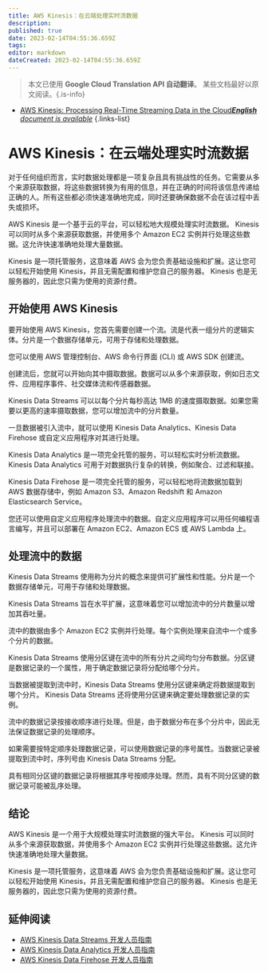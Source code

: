```yaml
---
title: AWS Kinesis：在云端处理实时流数据
description: 
published: true
date: 2023-02-14T04:55:36.659Z
tags: 
editor: markdown
dateCreated: 2023-02-14T04:55:36.659Z
---
```


> 本文已使用 **Google Cloud Translation API 自动翻译**。
某些文档最好以原文阅读。{.is-info}



- [AWS Kinesis: Processing Real-Time Streaming Data in the Cloud***English** document is available*](/en/Knowledge-base/Cloud/aws-kinesis-processing-real-time-streaming-data-in-the-cloud)
{.links-list}

      

# AWS Kinesis：在云端处理实时流数据

对于任何组织而言，实时数据处理都是一项复杂且具有挑战性的任务。它需要从多个来源获取数据，将这些数据转换为有用的信息，并在正确的时间将该信息传递给正确的人。所有这些都必须快速准确地完成，同时还要确保数据不会在该过程中丢失或损坏。

AWS Kinesis 是一个基于云的平台，可以轻松地大规模处理实时流数据。 Kinesis 可以同时从多个来源获取数据，并使用多个 Amazon EC2 实例并行处理这些数据。这允许快速准确地处理大量数据。

Kinesis 是一项托管服务，这意味着 AWS 会为您负责基础设施和扩展。这让您可以轻松开始使用 Kinesis，并且无需配置和维护您自己的服务器。 Kinesis 也是无服务器的，因此您只需为使用的资源付费。

## 开始使用 AWS Kinesis

要开始使用 AWS Kinesis，您首先需要创建一个流。流是代表一组分片的逻辑实体。分片是一个数据存储单元，可用于存储和处理数据。

您可以使用 AWS 管理控制台、AWS 命令行界面 (CLI) 或 AWS SDK 创建流。

创建流后，您就可以开始向其中摄取数据。数据可以从多个来源获取，例如日志文件、应用程序事件、社交媒体流和传感器数据。

Kinesis Data Streams 可以以每个分片每秒高达 1MB 的速度摄取数据。如果您需要以更高的速率摄取数据，您可以增加流中的分片数量。

一旦数据被引入流中，就可以使用 Kinesis Data Analytics、Kinesis Data Firehose 或自定义应用程序对其进行处理。

Kinesis Data Analytics 是一项完全托管的服务，可以轻松实时分析流数据。 Kinesis Data Analytics 可用于对数据执行复杂的转换，例如聚合、过滤和联接。

Kinesis Data Firehose 是一项完全托管的服务，可以轻松地将流数据加载到 AWS 数据存储中，例如 Amazon S3、Amazon Redshift 和 Amazon Elasticsearch Service。

您还可以使用自定义应用程序处理流中的数据。自定义应用程序可以用任何编程语言编写，并且可以部署在 Amazon EC2、Amazon ECS 或 AWS Lambda 上。

## 处理流中的数据

Kinesis Data Streams 使用称为分片的概念来提供可扩展性和性能。分片是一个数据存储单元，可用于存储和处理数据。

Kinesis Data Streams 旨在水平扩展，这意味着您可以增加流中的分片数量以增加其吞吐量。

流中的数据由多个 Amazon EC2 实例并行处理。每个实例处理来自流中一个或多个分片的数据。

Kinesis Data Streams 使用分区键在流中的所有分片之间均匀分布数据。分区键是数据记录的一个属性，用于确定数据记录将分配给哪个分片。

当数据被提取到流中时，Kinesis Data Streams 使用分区键来确定将数据提取到哪个分片。 Kinesis Data Streams 还将使用分区键来确定要处理数据记录的实例。

流中的数据记录按接收顺序进行处理。但是，由于数据分布在多个分片中，因此无法保证数据记录的处理顺序。

如果需要按特定顺序处理数据记录，可以使用数据记录的序号属性。当数据记录被提取到流中时，序列号由 Kinesis Data Streams 分配。

具有相同分区键的数据记录将根据其序号按顺序处理。然而，具有不同分区键的数据记录可能被乱序处理。

## 结论

AWS Kinesis 是一个用于大规模处理实时流数据的强大平台。 Kinesis 可以同时从多个来源获取数据，并使用多个 Amazon EC2 实例并行处理这些数据。这允许快速准确地处理大量数据。

Kinesis 是一项托管服务，这意味着 AWS 会为您负责基础设施和扩展。这让您可以轻松开始使用 Kinesis，并且无需配置和维护您自己的服务器。 Kinesis 也是无服务器的，因此您只需为使用的资源付费。

## 延伸阅读

- [AWS Kinesis Data Streams 开发人员指南](https://docs.aws.amazon.com/kinesis/latest/datastreams/developer-guide.html)
- [AWS Kinesis Data Analytics 开发人员指南](https://docs.aws.amazon.com/kinesisanalytics/latest/java/getting-started.html)
- [AWS Kinesis Data Firehose 开发人员指南](https://docs.aws.amazon.com/firehose/latest/dev/what-is-this-service.html)